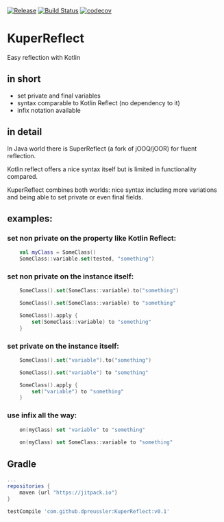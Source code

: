 [![Release](https://jitpack.io/v/dpreussler/android-tdd-utils.svg)](https://jitpack.io/#dpreussler/KuperReflect)
[![Build Status](https://travis-ci.org/dpreussler/KuperReflect.svg?branch=master)](https://travis-ci.org/dpreussler/KuperReflect)
[![codecov](https://codecov.io/gh/dpreussler/KuperReflect/branch/master/graph/badge.svg)](https://codecov.io/gh/dpreussler/KuperReflect)


# KuperReflect
Easy reflection with Kotlin


## in short
- set private and final variables
- syntax comparable to Kotlin Reflect (no dependency to it)
- infix notation available


## in detail
In Java world there is SuperReflect (a fork of jOOQ/jOOR) for fluent reflection.

Kotlin reflect offers a nice syntax itself but is limited in functionality compared.


KuperReflect combines both worlds: nice syntax including more variations and being able to set private or even final fields.


## examples:

### set non private on the property like Kotlin Reflect:

```kotlin
    val myClass = SomeClass()
    SomeClass::variable.set(tested, "something")
```


### set non private on the instance itself:

```kotlin
    SomeClass().set(SomeClass::variable).to("something")

    SomeClass().set(SomeClass::variable) to "something"

    SomeClass().apply {
        set(SomeClass::variable) to "something"
    }
```


### set private on the instance itself:

```kotlin
    SomeClass().set("variable").to("something")

    SomeClass().set("variable") to "something"

    SomeClass().apply {
        set("variable") to "something"
    }
```


### use infix all the way:

```kotlin
    on(myClass) set "variable" to "something"
        
    on(myClass) set SomeClass::variable to "something"

```


## Gradle

```groovy
...
repositories {
    maven {url "https://jitpack.io"}
}

testCompile 'com.github.dpreussler:KuperReflect:v0.1'

```


